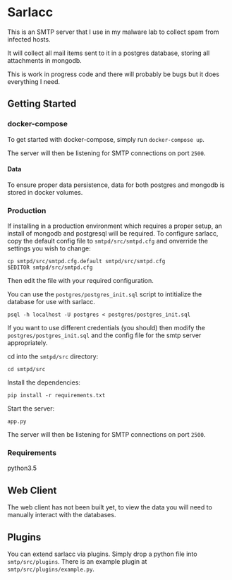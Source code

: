 # Sarlacc

This is an SMTP server that I use in my malware lab to collect spam from infected hosts.

It will collect all mail items sent to it in a postgres database, storing all attachments in mongodb.

This is work in progress code and there will probably be bugs but it does everything I need.


## Getting Started

### docker-compose

To get started with docker-compose, simply run `docker-compose up`.

The server will then be listening for SMTP connections on port `2500`.

#### Data
To ensure proper data persistence, data for both postgres and mongodb is stored in docker volumes.


### Production

If installing in a production environment which requires a proper setup, an install of mongodb and postgresql will be required.
To configure sarlacc, copy the default config file to `smtpd/src/smtpd.cfg` and onverride the settings you wish to change:
```
cp smtpd/src/smtpd.cfg.default smtpd/src/smtpd.cfg
$EDITOR smtpd/src/smtpd.cfg
```
Then edit the file with your required configuration.

You can use the `postgres/postgres_init.sql` script to intitialize the database for use with sarlacc.
```
psql -h localhost -U postgres < postgres/postgres_init.sql
```

If you want to use different credentials (you should) then modify the `postgres/postgres_init.sql` and the config file for the smtp server appropriately.

cd into the `smtpd/src` directory:
```
cd smtpd/src
```

Install the dependencies:
```
pip install -r requirements.txt
```

Start the server:
```
app.py
```

The server will then be listening for SMTP connections on port `2500`.


### Requirements

python3.5



## Web Client

The web client has not been built yet, to view the data you will need to manually interact with the databases.



## Plugins

You can extend sarlacc via plugins. Simply drop a python file into `smtp/src/plugins`. There is an example plugin at `smtp/src/plugins/example.py`.
